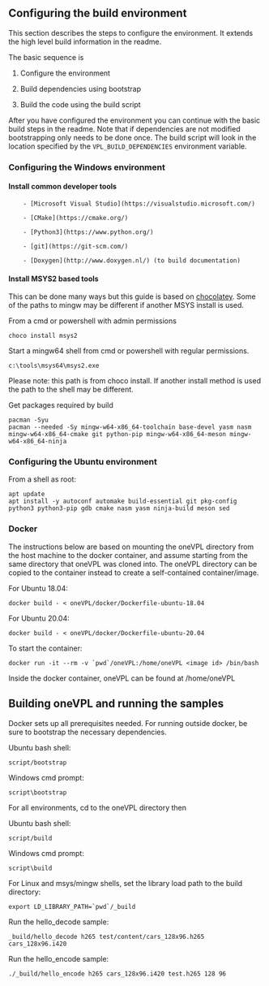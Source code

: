 ## Configuring the build environment

This section describes the steps to configure the environment. It extends the
high level build information in the readme.

The basic sequence is

1. Configure the environment

2. Build dependencies using bootstrap

3. Build the code using the build script

After you have configured the environment you can continue with the basic build
steps in the readme. Note that if dependencies are not modified bootstrapping
only needs to be done once. The build script will look in the location specified
by the `VPL_BUILD_DEPENDENCIES` environment variable.

### Configuring the Windows environment

#### Install common developer tools

        - [Microsoft Visual Studio](https://visualstudio.microsoft.com/)

        - [CMake](https://cmake.org/)

        - [Python3](https://www.python.org/)

        - [git](https://git-scm.com/)

        - [Doxygen](http://www.doxygen.nl/) (to build documentation)

#### Install MSYS2 based tools

This can be done many ways but this guide is based on 
[chocolatey](http://chocolatey.org). Some of the paths to mingw may be
different if another MSYS install is used.

From a cmd or powershell with admin permissions

```
choco install msys2
```

Start a mingw64 shell from cmd or powershell with regular permissions.  

```
c:\tools\msys64\msys2.exe
```

Please note: this path is from choco install.  If another install method is used
the path to the shell may be different.

Get packages required by build

```
pacman -Syu
pacman --needed -Sy mingw-w64-x86_64-toolchain base-devel yasm nasm mingw-w64-x86_64-cmake git python-pip mingw-w64-x86_64-meson mingw-w64-x86_64-ninja
```

### Configuring the Ubuntu environment

From a shell as root:

```
apt update
apt install -y autoconf automake build-essential git pkg-config python3 python3-pip gdb cmake nasm yasm ninja-build meson sed

```


### Docker

The instructions below are based on mounting the oneVPL directory from the host machine to the docker container, and assume starting from the same directory that oneVPL was cloned into.  The oneVPL directory can be copied to the container instead to create a self-contained container/image.

For Ubuntu 18.04:

```
docker build - < oneVPL/docker/Dockerfile-ubuntu-18.04
```


For Ubuntu 20.04:

```
docker build - < oneVPL/docker/Dockerfile-ubuntu-20.04
```


To start the container:

```
docker run -it --rm -v `pwd`/oneVPL:/home/oneVPL <image id> /bin/bash
```

Inside the docker container, oneVPL can be found at /home/oneVPL


## Building oneVPL and running the samples

Docker sets up all prerequisites needed.  For running outside docker, be sure to bootstrap the necessary dependencies.

Ubuntu bash shell:
```
script/bootstrap
```

Windows cmd prompt:
```
script\bootstrap
```

For all environments, cd to the oneVPL directory then 

Ubuntu bash shell:
```
script/build
```

Windows cmd prompt:
```
script\build
```


For Linux and msys/mingw shells, set the library load path to the build directory:

```
export LD_LIBRARY_PATH=`pwd`/_build
```


Run the hello_decode sample:
```
_build/hello_decode h265 test/content/cars_128x96.h265 cars_128x96.i420
```


Run the hello_encode sample:
```
./_build/hello_encode h265 cars_128x96.i420 test.h265 128 96
```